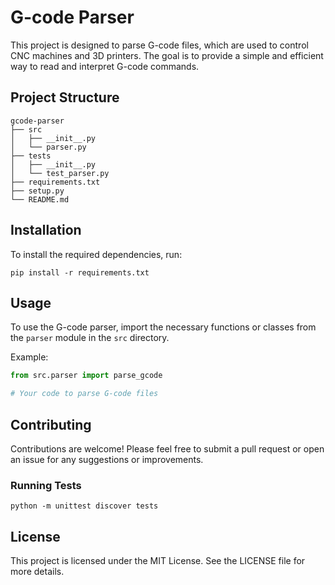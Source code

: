# G-code Parser

This project is designed to parse G-code files, which are used to control CNC machines and 3D printers. The goal is to provide a simple and efficient way to read and interpret G-code commands.

## Project Structure

```
gcode-parser
├── src
│   ├── __init__.py
│   └── parser.py
├── tests
│   ├── __init__.py
│   └── test_parser.py
├── requirements.txt
├── setup.py
└── README.md
```

## Installation

To install the required dependencies, run:

```
pip install -r requirements.txt
```

## Usage

To use the G-code parser, import the necessary functions or classes from the `parser` module in the `src` directory.

Example:

```python
from src.parser import parse_gcode

# Your code to parse G-code files
```

## Contributing

Contributions are welcome! Please feel free to submit a pull request or open an
issue for any suggestions or improvements.

### Running Tests

```shell
python -m unittest discover tests
```

## License

This project is licensed under the MIT License. See the LICENSE file for more details.
